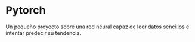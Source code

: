 # Pytorch
Un pequeño proyecto sobre una red neural capaz de leer datos sencillos e intentar predecir su tendencia.
